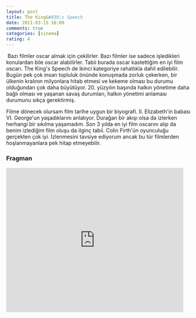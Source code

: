```yaml
---
layout: post
title: The King&#039;s Speech
date: 2011-03-15 16:09
comments: true
categories: [sinema]
rating: 4
---
```

<img src="http://onurbaykal.com/uploads/2011/03/kings-speech.jpg" alt="" class="left" />
Bazı filmler oscar almak için çekilirler. Bazı filmler ise sadece işledikleri konulardan bile oscar alabilirler. Tabii burada oscar kastettiğim en iyi film oscarı. The King's Speech de ikinci kategoriye rahatlıkla dahil edilebilir. Bugün pek çok insan topluluk önünde konuşmada zorluk çekerken, bir ülkenin kralının milyonlara hitab etmesi ve kekeme olması bu durumu olduğundan çok daha büyütüyor. 20. yüzyılın başında halkın yönetime daha bağlı olması ve yaşanan savaş durumları, halkın yönetimi anlaması durumunu sıkça gerektirmiş.

Filme dönecek olursam film tarihe uygun bir biyografi. II. Elizabeth'in babası VI. George'un yaşadıklarını anlatıyor. Durağan bir akışı olsa da izlerken herhangi bir sıkılma yaşamadım. Son 3 yılda en iyi film oscarını alıp da benim izlediğim film oluşu da ilginç tabii. Colin Firth'ün oyunculuğu gerçekten çok iyi. İzlenmesini tavsiye ediyorum ancak bu tür filmlerden hoşlanmayanlara pek hitap etmeyebilir.

<h3>Fragman</h3>
<iframe title="YouTube video player" width="480" height="390" src="http://www.youtube.com/embed/OAm7gRXFiRo?rel=0" frameborder="0" allowfullscreen></iframe>

